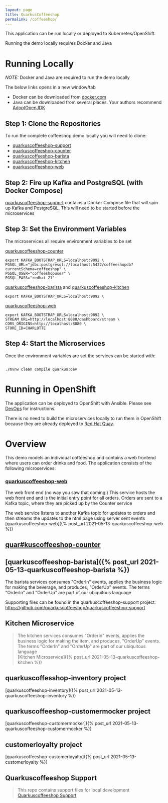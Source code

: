 ```yaml
---
layout: page
title: QuarkusCoffeeshop
permalink: /coffeeshop/
---
```


This application can be run locally or deployed to Kubernetes/OpenShift.

Running the demo locally requires Docker and Java

# Running Locally

_NOTE:_ Docker and Java are required to run the demo locally

The below links opens in a new window/tab

* Docker can be downloaded from <a href="https://www.docker.com/" target="_blank">docker.com</a>
* Java can be downloaded from several places.  Your authors recommend <a href="https://adoptopenjdk.net/" target="_blank">AdoptOpenJDK</a>

## Step 1: Clone the Repositories

To run the complete coffeeshop demo locally you will need to clone:
* [quarkuscoffeeshop-support](https://github.com/quarkuscoffeeshop/quarkuscoffeeshop-support)
* [quarkuscoffeeshop-counter](https://github.com/quarkuscoffeeshop/quarkuscoffeeshop-counter)
* [quarkuscoffeeshop-barista](https://github.com/quarkuscoffeeshop/quarkuscoffeeshop-barista)
* [quarkuscoffeeshop-kitchen](https://github.com/quarkuscoffeeshop/quarkuscoffeeshop-kitchen)
* [quarkuscoffeeshop-web](https://github.com/quarkuscoffeeshop/quarkuscoffeeshop-web)

## Step 2: Fire up Kafka and PostgreSQL (with Docker Compose)

[quarkuscoffeeshop-support](https://github.com/quarkuscoffeeshop/quarkuscoffeeshop-support) contains a Docker Compose file that will spin up Kafka and PostgreSQL.  This will need to be started before the microservices

## Step 3: Set the Environment Variables

The microservices all require environment variables to be set

[quarkuscoffeeshop-counter](https://github.com/quarkuscoffeeshop/quarkuscoffeeshop-counter)
```
export KAFKA_BOOTSTRAP_URLS=localhost:9092 \
PGSQL_URL="jdbc:postgresql://localhost:5432/coffeeshopdb?currentSchema=coffeeshop" \
PGSQL_USER="coffeeshopuser" \
PGSQL_PASS="redhat-21"
```

[quarkuscoffeeshop-barista](https://github.com/quarkuscoffeeshop/quarkuscoffeeshop-barista) and [quarkuscoffeeshop-kitchen](https://github.com/quarkuscoffeeshop/quarkuscoffeeshop-kitchen)
```
export KAFKA_BOOTSTRAP_URLS=localhost:9092 \
```

[quarkuscoffeeshop-web](https://github.com/quarkuscoffeeshop/quarkuscoffeeshop-web)
```
export KAFKA_BOOTSTRAP_URLS=localhost:9092 \ 
STREAM_URL=http://localhost:8080/dashboard/stream \
CORS_ORIGINS=http://localhost:8080 \
STORE_ID=CHARLOTTE
```
## Step 4: Start the Microservices

Once the environment variables are set the services can be started with:
```

./mvnw clean compile quarkus:dev
```

# Running in OpenShift

The application can be deployed to OpenShift with Ansible.  Please see  <a class="page-link" href="/devops/">DevOps</a> for instructions.

There is no need to build the microservices locally to run them in OpenShift because they are already deployed to <a href="https://quay.io/organization/quarkuscoffeeshop" target="_blank" >Red Hat Quay</a>. 

# Overview

This demo models an individual coffeeshop and contains a web frontend where users can order drinks and food.  The application consists of the following microservices:

### [quarkuscoffeeshop-web](https://github.com/quarkuscoffeeshop/quarkuscoffeeshop-web)

The web front end (no way you saw that coming.) This service hosts the web front end and is the initial entry point for all orders. Orders are sent to a Kafka topic, where they are picked up by the Counter service

The web service listens to another Kafka topic for updates to orders and then streams the updates to the html page using server sent events  
[quarkuscoffeeshop-web]({% post_url 2021-05-13-quarkuscoffeeshop-web %})

## [quar#kuscoffeeshop-counter](https://github.com/quarkuscoffeeshop/quarkuscoffeeshop-counter)

## [quarkuscoffeeshop-barista]({% post_url 2021-05-13-quarkuscoffeeshop-barista %})
The barista services consumes "OrderIn" events, applies the business logic for making the beverage, and produces, "OrderUp" events. The terms "OrderIn" and "OrderUp" are part of our ubiquitous language  



Supporting files can be found in the quarkuscoffeeshop-support project: https://github.com/quarkuscoffeeshop/quarkuscoffeeshop-support 






## Kitchen Microservice
>The kitchen services consumes "OrderIn" events, applies the business logic for making the item, and produces, "OrderUp" events. The terms "OrderIn" and "OrderUp" are part of our ubiquitous language  
[Kitchen Microservice]({% post_url 2021-05-13-quarkuscoffeeshop-kitchen %})

## quarkuscoffesshop-inventory project
[quarkuscoffeeshop-inventory]({% post_url 2021-05-13-quarkuscoffeeshop-inventory %})

## quarkuscoffeeshop-customermocker project
[quarkuscoffeeshop-customermocker]({% post_url 2021-05-13-quarkuscoffeeshop-customermocker %})

## customerloyalty project
[quarkuscoffeeshop-customerloyalty]({% post_url 2021-05-13-customerloyalty %})

## Quarkuscoffeeshop Support
>This repo contains support files for local development  
[Quarkuscoffeeshop Support](https://github.com/quarkuscoffeeshop/quarkuscoffeeshop-support)
